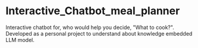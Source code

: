 # Interactive_Chatbot_meal_planner
Interactive chatbot for, who would help you decide, "What to cook?". Developed as a personal project to understand about knowledge embedded LLM model.
